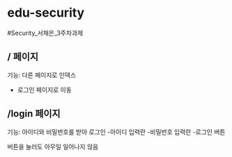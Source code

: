 # edu-security
#Security_서채은_3주차과제

## / 페이지 

기능: 다른 페이지로 인덱스
- 로그인 페이지로 이동 

## /login 페이지

기능: 아이디와 비밀번호를 받아 로그인
-아이디 입력란
-비밀번호 입력란
-로그인 버튼

버튼을 눌러도 아무일 일어나지 않음
 